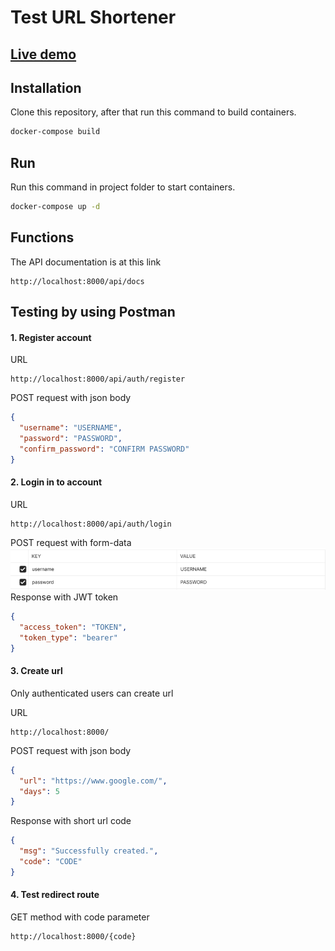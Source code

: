 # Test URL Shortener

## [Live demo](https://976g3d.deta.dev/api/docs)

## Installation

Clone this repository, after that run this command to build containers.
```bash
docker-compose build
```

## Run
Run this command in project folder to start containers.
```bash
docker-compose up -d
```

## Functions

The API documentation is at this link
```url
http://localhost:8000/api/docs
```

## Testing by using Postman

#### 1. Register account

URL
```url
http://localhost:8000/api/auth/register
```
POST request with json body
```json
{
  "username": "USERNAME",
  "password": "PASSWORD",
  "confirm_password": "CONFIRM PASSWORD"
}
```

#### 2. Login in to account
URL
```url
http://localhost:8000/api/auth/login
```
POST request with form-data
![img.png](images/img.png)
Response with JWT token
```json
{
  "access_token": "TOKEN",
  "token_type": "bearer"
}
```

#### 3. Create url

Only authenticated users can create url

URL
```url
http://localhost:8000/
```
POST request with json body
```json
{
  "url": "https://www.google.com/",
  "days": 5
}
```
Response with short url code
```json
{
  "msg": "Successfully created.",
  "code": "CODE"
}
```
#### 4. Test redirect route
GET method with code parameter
```url
http://localhost:8000/{code}
```
